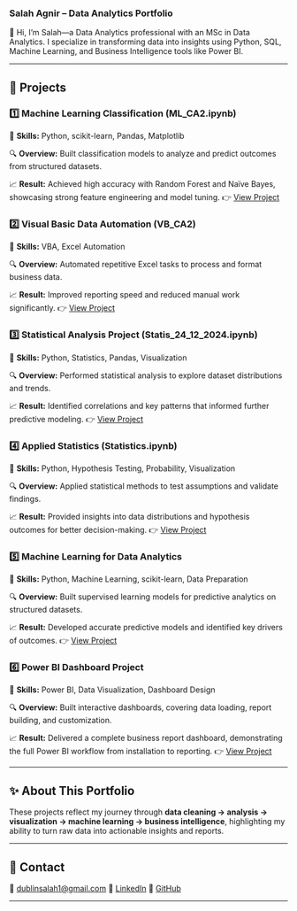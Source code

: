 
### Salah Agnir – Data Analytics Portfolio

👋 Hi, I’m Salah—a Data Analytics professional with an MSc in Data Analytics. I specialize in transforming data into insights using Python, SQL, Machine Learning, and Business Intelligence tools like Power BI.

---

## 🔹 Projects

### 1️⃣ Machine Learning Classification (ML\_CA2.ipynb)

📌 **Skills:** Python, scikit-learn, Pandas, Matplotlib

🔍 **Overview:** Built classification models to analyze and predict outcomes from structured datasets.

📈 **Result:** Achieved high accuracy with Random Forest and Naïve Bayes, showcasing strong feature engineering and model tuning.
👉 [View Project](#)

### 2️⃣ Visual Basic Data Automation (VB\_CA2)

📌 **Skills:** VBA, Excel Automation

🔍 **Overview:** Automated repetitive Excel tasks to process and format business data.

📈 **Result:** Improved reporting speed and reduced manual work significantly.
👉 [View Project](#)

### 3️⃣ Statistical Analysis Project (Statis\_24\_12\_2024.ipynb)

📌 **Skills:** Python, Statistics, Pandas, Visualization

🔍 **Overview:** Performed statistical analysis to explore dataset distributions and trends.

📈 **Result:** Identified correlations and key patterns that informed further predictive modeling.
👉 [View Project](#)

### 4️⃣ Applied Statistics (Statistics.ipynb)

📌 **Skills:** Python, Hypothesis Testing, Probability, Visualization

🔍 **Overview:** Applied statistical methods to test assumptions and validate findings.

📈 **Result:** Provided insights into data distributions and hypothesis outcomes for better decision-making.
👉 [View Project](#)

### 5️⃣ Machine Learning for Data Analytics

📌 **Skills:** Python, Machine Learning, scikit-learn, Data Preparation

🔍 **Overview:** Built supervised learning models for predictive analytics on structured datasets.

📈 **Result:** Developed accurate predictive models and identified key drivers of outcomes.
👉 [View Project](#)

### 6️⃣ Power BI Dashboard Project

📌 **Skills:** Power BI, Data Visualization, Dashboard Design

🔍 **Overview:** Built interactive dashboards, covering data loading, report building, and customization.

📈 **Result:** Delivered a complete business report dashboard, demonstrating the full Power BI workflow from installation to reporting.
👉 [View Project](#)

---

## ✨ About This Portfolio

These projects reflect my journey through **data cleaning → analysis → visualization → machine learning → business intelligence**, highlighting my ability to turn raw data into actionable insights and reports.

---

## 🔹 Contact

📧 [dublinsalah1@gmail.com](mailto:dublinsalah1@gmail.com)
🔗 [LinkedIn](#)
🔗 [GitHub](#)

---


